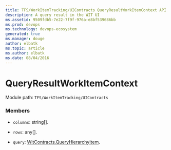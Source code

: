 ```yaml
---
title: TFS/WorkItemTracking/UIContracts QueryResultWorkItemContext API | Extensions for Visual Studio Team Services
description: A query result in the WIT UI
ms.assetid: 9509fdb5-7e22-7f9f-976a-e8bf539686bb
ms.prod: devops
ms.technology: devops-ecosystem
generated: true
ms.manager: douge
author: elbatk
ms.topic: article
ms.author: elbatk
ms.date: 08/04/2016
---
```


# QueryResultWorkItemContext

Module path: `TFS/WorkItemTracking/UIContracts`


### Members

* `columns`: string[]. 

* `rows`: any[]. 

* `query`: [WitContracts.QueryHierarchyItem](../../../TFS/WorkItemTracking/Contracts/QueryHierarchyItem.md). 

